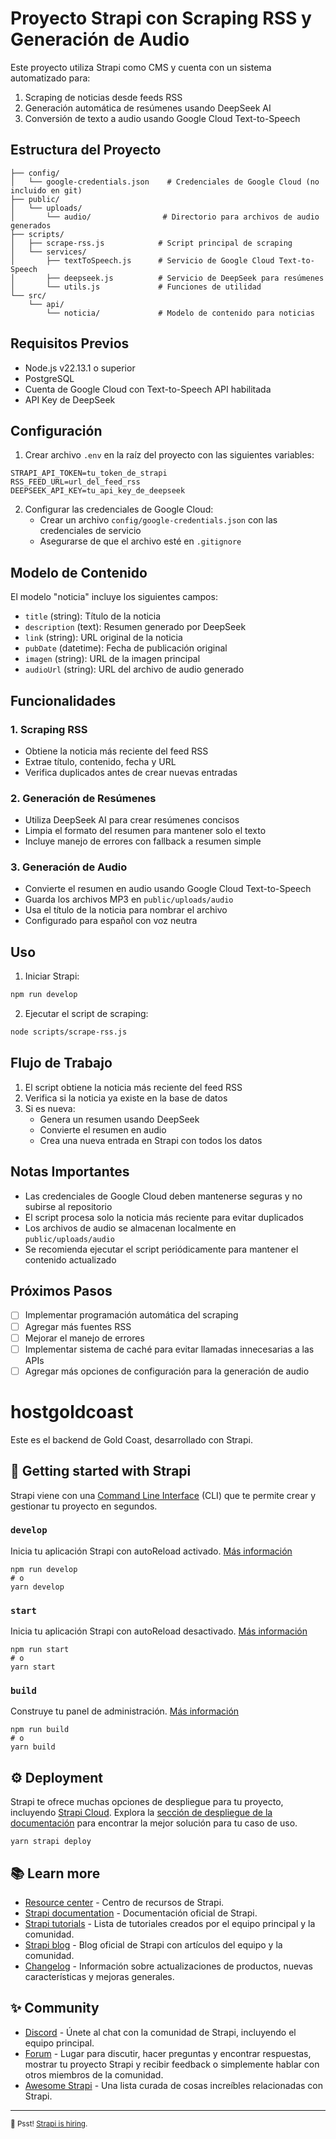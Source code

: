 # Proyecto Strapi con Scraping RSS y Generación de Audio

Este proyecto utiliza Strapi como CMS y cuenta con un sistema automatizado para:
1. Scraping de noticias desde feeds RSS
2. Generación automática de resúmenes usando DeepSeek AI
3. Conversión de texto a audio usando Google Cloud Text-to-Speech

## Estructura del Proyecto

```
├── config/
│   └── google-credentials.json    # Credenciales de Google Cloud (no incluido en git)
├── public/
│   └── uploads/
│       └── audio/                # Directorio para archivos de audio generados
├── scripts/
│   ├── scrape-rss.js            # Script principal de scraping
│   └── services/
│       ├── textToSpeech.js      # Servicio de Google Cloud Text-to-Speech
│       ├── deepseek.js          # Servicio de DeepSeek para resúmenes
│       └── utils.js             # Funciones de utilidad
└── src/
    └── api/
        └── noticia/             # Modelo de contenido para noticias
```

## Requisitos Previos

- Node.js v22.13.1 o superior
- PostgreSQL
- Cuenta de Google Cloud con Text-to-Speech API habilitada
- API Key de DeepSeek

## Configuración

1. Crear archivo `.env` en la raíz del proyecto con las siguientes variables:
```env
STRAPI_API_TOKEN=tu_token_de_strapi
RSS_FEED_URL=url_del_feed_rss
DEEPSEEK_API_KEY=tu_api_key_de_deepseek
```

2. Configurar las credenciales de Google Cloud:
   - Crear un archivo `config/google-credentials.json` con las credenciales de servicio
   - Asegurarse de que el archivo esté en `.gitignore`

## Modelo de Contenido

El modelo "noticia" incluye los siguientes campos:
- `title` (string): Título de la noticia
- `description` (text): Resumen generado por DeepSeek
- `link` (string): URL original de la noticia
- `pubDate` (datetime): Fecha de publicación original
- `imagen` (string): URL de la imagen principal
- `audioUrl` (string): URL del archivo de audio generado

## Funcionalidades

### 1. Scraping RSS
- Obtiene la noticia más reciente del feed RSS
- Extrae título, contenido, fecha y URL
- Verifica duplicados antes de crear nuevas entradas

### 2. Generación de Resúmenes
- Utiliza DeepSeek AI para crear resúmenes concisos
- Limpia el formato del resumen para mantener solo el texto
- Incluye manejo de errores con fallback a resumen simple

### 3. Generación de Audio
- Convierte el resumen en audio usando Google Cloud Text-to-Speech
- Guarda los archivos MP3 en `public/uploads/audio`
- Usa el título de la noticia para nombrar el archivo
- Configurado para español con voz neutra

## Uso

1. Iniciar Strapi:
```bash
npm run develop
```

2. Ejecutar el script de scraping:
```bash
node scripts/scrape-rss.js
```

## Flujo de Trabajo

1. El script obtiene la noticia más reciente del feed RSS
2. Verifica si la noticia ya existe en la base de datos
3. Si es nueva:
   - Genera un resumen usando DeepSeek
   - Convierte el resumen en audio
   - Crea una nueva entrada en Strapi con todos los datos

## Notas Importantes

- Las credenciales de Google Cloud deben mantenerse seguras y no subirse al repositorio
- El script procesa solo la noticia más reciente para evitar duplicados
- Los archivos de audio se almacenan localmente en `public/uploads/audio`
- Se recomienda ejecutar el script periódicamente para mantener el contenido actualizado

## Próximos Pasos

- [ ] Implementar programación automática del scraping
- [ ] Agregar más fuentes RSS
- [ ] Mejorar el manejo de errores
- [ ] Implementar sistema de caché para evitar llamadas innecesarias a las APIs
- [ ] Agregar más opciones de configuración para la generación de audio

# hostgoldcoast

Este es el backend de Gold Coast, desarrollado con Strapi.

## 🚀 Getting started with Strapi

Strapi viene con una [Command Line Interface](https://docs.strapi.io/dev-docs/cli) (CLI) que te permite crear y gestionar tu proyecto en segundos.

### `develop`

Inicia tu aplicación Strapi con autoReload activado. [Más información](https://docs.strapi.io/dev-docs/cli#strapi-develop)

```
npm run develop
# o
yarn develop
```

### `start`

Inicia tu aplicación Strapi con autoReload desactivado. [Más información](https://docs.strapi.io/dev-docs/cli#strapi-start)

```
npm run start
# o
yarn start
```

### `build`

Construye tu panel de administración. [Más información](https://docs.strapi.io/dev-docs/cli#strapi-build)

```
npm run build
# o
yarn build
```

## ⚙️ Deployment

Strapi te ofrece muchas opciones de despliegue para tu proyecto, incluyendo [Strapi Cloud](https://cloud.strapi.io). Explora la [sección de despliegue de la documentación](https://docs.strapi.io/dev-docs/deployment) para encontrar la mejor solución para tu caso de uso.

```
yarn strapi deploy
```

## 📚 Learn more

- [Resource center](https://strapi.io/resource-center) - Centro de recursos de Strapi.
- [Strapi documentation](https://docs.strapi.io) - Documentación oficial de Strapi.
- [Strapi tutorials](https://strapi.io/tutorials) - Lista de tutoriales creados por el equipo principal y la comunidad.
- [Strapi blog](https://strapi.io/blog) - Blog oficial de Strapi con artículos del equipo y la comunidad.
- [Changelog](https://strapi.io/changelog) - Información sobre actualizaciones de productos, nuevas características y mejoras generales.

## ✨ Community

- [Discord](https://discord.strapi.io) - Únete al chat con la comunidad de Strapi, incluyendo el equipo principal.
- [Forum](https://forum.strapi.io/) - Lugar para discutir, hacer preguntas y encontrar respuestas, mostrar tu proyecto Strapi y recibir feedback o simplemente hablar con otros miembros de la comunidad.
- [Awesome Strapi](https://github.com/strapi/awesome-strapi) - Una lista curada de cosas increíbles relacionadas con Strapi.

---

<sub>🤫 Psst! [Strapi is hiring](https://strapi.io/careers).</sub>
